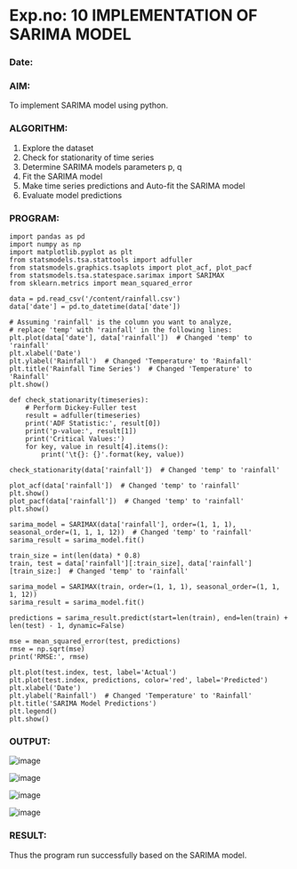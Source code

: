 # Exp.no: 10   IMPLEMENTATION OF SARIMA MODEL
### Date: 

### AIM:
To implement SARIMA model using python.
### ALGORITHM:
1. Explore the dataset
2. Check for stationarity of time series
3. Determine SARIMA models parameters p, q
4. Fit the SARIMA model
5. Make time series predictions and Auto-fit the SARIMA model
6. Evaluate model predictions
### PROGRAM:
```
import pandas as pd
import numpy as np
import matplotlib.pyplot as plt
from statsmodels.tsa.stattools import adfuller
from statsmodels.graphics.tsaplots import plot_acf, plot_pacf
from statsmodels.tsa.statespace.sarimax import SARIMAX
from sklearn.metrics import mean_squared_error

data = pd.read_csv('/content/rainfall.csv')
data['date'] = pd.to_datetime(data['date'])

# Assuming 'rainfall' is the column you want to analyze, 
# replace 'temp' with 'rainfall' in the following lines:
plt.plot(data['date'], data['rainfall'])  # Changed 'temp' to 'rainfall'
plt.xlabel('Date')
plt.ylabel('Rainfall')  # Changed 'Temperature' to 'Rainfall'
plt.title('Rainfall Time Series')  # Changed 'Temperature' to 'Rainfall'
plt.show()

def check_stationarity(timeseries):
    # Perform Dickey-Fuller test
    result = adfuller(timeseries)
    print('ADF Statistic:', result[0])
    print('p-value:', result[1])
    print('Critical Values:')
    for key, value in result[4].items():
        print('\t{}: {}'.format(key, value))

check_stationarity(data['rainfall'])  # Changed 'temp' to 'rainfall'

plot_acf(data['rainfall'])  # Changed 'temp' to 'rainfall'
plt.show()
plot_pacf(data['rainfall'])  # Changed 'temp' to 'rainfall'
plt.show()

sarima_model = SARIMAX(data['rainfall'], order=(1, 1, 1), seasonal_order=(1, 1, 1, 12))  # Changed 'temp' to 'rainfall'
sarima_result = sarima_model.fit()

train_size = int(len(data) * 0.8)
train, test = data['rainfall'][:train_size], data['rainfall'][train_size:]  # Changed 'temp' to 'rainfall'

sarima_model = SARIMAX(train, order=(1, 1, 1), seasonal_order=(1, 1, 1, 12))
sarima_result = sarima_model.fit()

predictions = sarima_result.predict(start=len(train), end=len(train) + len(test) - 1, dynamic=False)

mse = mean_squared_error(test, predictions)
rmse = np.sqrt(mse)
print('RMSE:', rmse)

plt.plot(test.index, test, label='Actual')
plt.plot(test.index, predictions, color='red', label='Predicted')
plt.xlabel('Date')
plt.ylabel('Rainfall')  # Changed 'Temperature' to 'Rainfall'
plt.title('SARIMA Model Predictions')
plt.legend()
plt.show()
```
### OUTPUT:

![image](https://github.com/user-attachments/assets/6f85be51-032a-40d1-a5a7-959e5dee48ec)


![image](https://github.com/user-attachments/assets/8bd6828c-21fe-44f4-9770-7b4715d6f29e)


![image](https://github.com/user-attachments/assets/f5cabdfd-aff9-4164-8aa1-61ac1238ccd2)

![image](https://github.com/user-attachments/assets/1cf70c37-54fd-499f-bff2-9e66f3e42a4d)





### RESULT:
Thus the program run successfully based on the SARIMA model.
